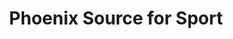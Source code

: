 ---
title: "Phoenix Source for Sport"
url: /north-battleford/phoenix-source-for-sport/
shop: sports
---